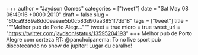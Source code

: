 
+++
author = "Jaydson Gomes"
categories = ["tweet"]
date = "Sat May 08 06:49:16 +0000 2010"
draft = false
slug = "60ca9389a8dd0eaeae5b0c583d90aa3851f7dd18"
tags = ["tweet"]
title = """Melhor pub de Porto Alegr..."""
tweet = true
micro = true
tweet_url = "https://twitter.com/jaydson/status/13595204193"
+++
Melhor pub de Porto Alegre com certeza RT: @panchoipanema: To no live sport pub discotecando no show do jupiter! Lugar du caralho!
